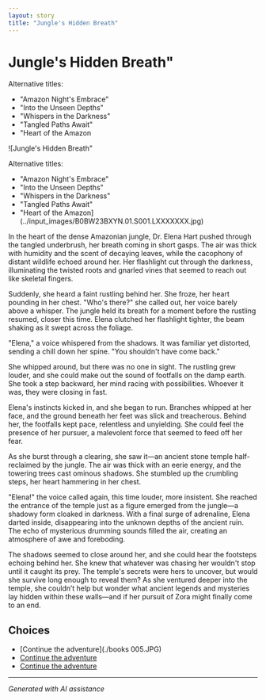 ```yaml
---
layout: story
title: "Jungle's Hidden Breath"
---
```


# Jungle's Hidden Breath"

Alternative titles:

- "Amazon Night's Embrace"
- "Into the Unseen Depths"
- "Whispers in the Darkness"
- "Tangled Paths Await"
- "Heart of the Amazon

![Jungle's Hidden Breath"

Alternative titles:

- "Amazon Night's Embrace"
- "Into the Unseen Depths"
- "Whispers in the Darkness"
- "Tangled Paths Await"
- "Heart of the Amazon](../input_images/B0BW23BXYN.01.S001.LXXXXXXX.jpg)

In the heart of the dense Amazonian jungle, Dr. Elena Hart pushed through the tangled underbrush, her breath coming in short gasps. The air was thick with humidity and the scent of decaying leaves, while the cacophony of distant wildlife echoed around her. Her flashlight cut through the darkness, illuminating the twisted roots and gnarled vines that seemed to reach out like skeletal fingers.

Suddenly, she heard a faint rustling behind her. She froze, her heart pounding in her chest. "Who's there?" she called out, her voice barely above a whisper. The jungle held its breath for a moment before the rustling resumed, closer this time. Elena clutched her flashlight tighter, the beam shaking as it swept across the foliage.

"Elena," a voice whispered from the shadows. It was familiar yet distorted, sending a chill down her spine. "You shouldn't have come back."

She whipped around, but there was no one in sight. The rustling grew louder, and she could make out the sound of footfalls on the damp earth. She took a step backward, her mind racing with possibilities. Whoever it was, they were closing in fast.

Elena's instincts kicked in, and she began to run. Branches whipped at her face, and the ground beneath her feet was slick and treacherous. Behind her, the footfalls kept pace, relentless and unyielding. She could feel the presence of her pursuer, a malevolent force that seemed to feed off her fear.

As she burst through a clearing, she saw it—an ancient stone temple half-reclaimed by the jungle. The air was thick with an eerie energy, and the towering trees cast ominous shadows. She stumbled up the crumbling steps, her heart hammering in her chest.

"Elena!" the voice called again, this time louder, more insistent. She reached the entrance of the temple just as a figure emerged from the jungle—a shadowy form cloaked in darkness. With a final surge of adrenaline, Elena darted inside, disappearing into the unknown depths of the ancient ruin. The echo of mysterious drumming sounds filled the air, creating an atmosphere of awe and foreboding.

The shadows seemed to close around her, and she could hear the footsteps echoing behind her. She knew that whatever was chasing her wouldn't stop until it caught its prey. The temple's secrets were hers to uncover, but would she survive long enough to reveal them? As she ventured deeper into the temple, she couldn’t help but wonder what ancient legends and mysteries lay hidden within these walls—and if her pursuit of Zora might finally come to an end.


## Choices

* [Continue the adventure](./books 005.JPG)
* [Continue the adventure](./463751864_8751403184954040_8729498268726413009_n)
* [Continue the adventure](./38524618_2014124792015280_5352241592616878080_n)


---
*Generated with AI assistance*
